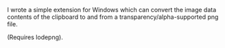 I wrote a simple extension for Windows which can convert the image data contents of the clipboard to and from a transparency/alpha-supported png file.

(Requires lodepng).